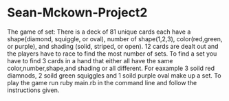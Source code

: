 # Sean-Mckown-Project2
The game of set:
There is a deck of 81 unique cards each have a shape(diamond, squiggle, or oval), number of shape(1,2,3), color(red,green, or purple), and shading (solid, striped, or open).
12 cards are dealt out and the players have to race to find the most number of sets.
To find a set you have to find 3 cards in a hand that either all have the same color,number,shape,and shading or all different.
For eaxample 3 soild red diamnods, 2 soild green squiggles and 1 soild purple oval make up a set.
To play the game run ruby main.rb in the command line and follow the instructions given.
